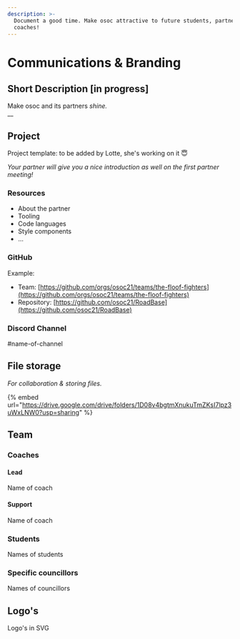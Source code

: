 ```yaml
---
description: >-
  Document a good time. Make osoc attractive to future students, partners and
  coaches!
---
```


# Communications & Branding

## Short Description \[in progress]

Make osoc and its partners _shine._\
__

## Project

Project template: to be added by Lotte, she's working on it 😇

_Your partner will give you a nice introduction as well on the first partner meeting!_

### Resources

* About the partner
* Tooling
* Code languages
* Style components
* ...

### GitHub

Example:

* Team: [https://github.com/orgs/osoc21/teams/the-floof-fighters](https://github.com/orgs/osoc21/teams/the-floof-fighters)
* Repository: [https://github.com/osoc21/RoadBase](https://github.com/osoc21/RoadBase)

### **Discord Channel**

\#name-of-channel

## File storage

_For collaboration & storing files._&#x20;

{% embed url="https://drive.google.com/drive/folders/1D08v4bgtmXnukuTmZKsI7lpz3uWxLNW0?usp=sharing" %}

## Team

### Coaches

#### Lead

Name of coach

#### Support

Name of coach

### Students

Names of students

### Specific councillors

Names of councillors

## Logo's

Logo's in SVG

